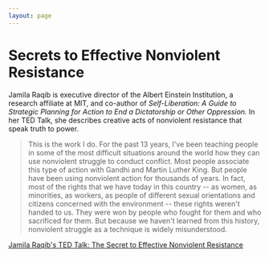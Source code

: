 ```yaml
---
layout: page
---
```


Secrets to Effective Nonviolent Resistance
=================

Jamila Raqib is executive director of the Albert Einstein Institution, a research affiliate at MIT, and co-author of *Self-Liberation: A Guide to Strategic Planning for Action to End a Dictatorship or Other Oppression.* In her TED Talk, she describes creative acts of nonviolent resistance that speak truth to power. 

> This is the work I do. For the past 13 years, I've been teaching people in some of the most difficult situations around the world how they can use nonviolent struggle to conduct conflict. Most people associate this type of action with Gandhi and Martin Luther King. But people have been using nonviolent action for thousands of years. In fact, most of the rights that we have today in this country -- as women, as minorities, as workers, as people of different sexual orientations and citizens concerned with the environment -- these rights weren't handed to us. They were won by people who fought for them and who sacrificed for them. But because we haven't learned from this history, nonviolent struggle as a technique is widely misunderstood.

[Jamila Raqib's TED Talk: The Secret to Effective Nonviolent Resistance](https://www.ted.com/talks/jamila_raqib_the_secret_to_effective_nonviolent_resistance)
